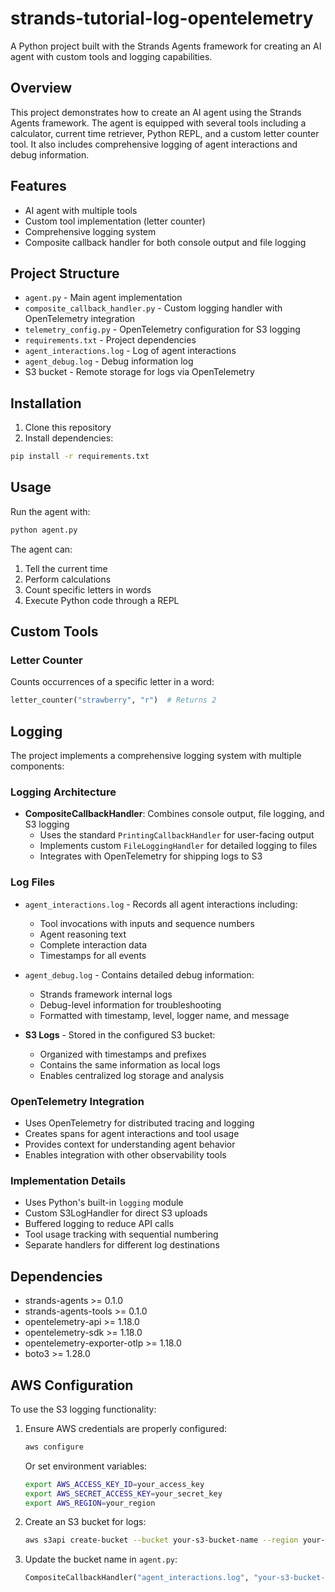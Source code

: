 # strands-tutorial-log-opentelemetry

A Python project built with the Strands Agents framework for creating an AI agent with custom tools and logging capabilities.

## Overview

This project demonstrates how to create an AI agent using the Strands Agents framework. The agent is equipped with several tools including a calculator, current time retriever, Python REPL, and a custom letter counter tool. It also includes comprehensive logging of agent interactions and debug information.

## Features

- AI agent with multiple tools
- Custom tool implementation (letter counter)
- Comprehensive logging system
- Composite callback handler for both console output and file logging

## Project Structure

- `agent.py` - Main agent implementation
- `composite_callback_handler.py` - Custom logging handler with OpenTelemetry integration
- `telemetry_config.py` - OpenTelemetry configuration for S3 logging
- `requirements.txt` - Project dependencies
- `agent_interactions.log` - Log of agent interactions
- `agent_debug.log` - Debug information log
- S3 bucket - Remote storage for logs via OpenTelemetry

## Installation

1. Clone this repository
2. Install dependencies:

```bash
pip install -r requirements.txt
```

## Usage

Run the agent with:

```bash
python agent.py
```

The agent can:
1. Tell the current time
2. Perform calculations
3. Count specific letters in words
4. Execute Python code through a REPL

## Custom Tools

### Letter Counter
Counts occurrences of a specific letter in a word:

```python
letter_counter("strawberry", "r")  # Returns 2
```

## Logging

The project implements a comprehensive logging system with multiple components:

### Logging Architecture
- **CompositeCallbackHandler**: Combines console output, file logging, and S3 logging
  - Uses the standard `PrintingCallbackHandler` for user-facing output
  - Implements custom `FileLoggingHandler` for detailed logging to files
  - Integrates with OpenTelemetry for shipping logs to S3

### Log Files
- `agent_interactions.log` - Records all agent interactions including:
  - Tool invocations with inputs and sequence numbers
  - Agent reasoning text
  - Complete interaction data
  - Timestamps for all events

- `agent_debug.log` - Contains detailed debug information:
  - Strands framework internal logs
  - Debug-level information for troubleshooting
  - Formatted with timestamp, level, logger name, and message

- **S3 Logs** - Stored in the configured S3 bucket:
  - Organized with timestamps and prefixes
  - Contains the same information as local logs
  - Enables centralized log storage and analysis

### OpenTelemetry Integration
- Uses OpenTelemetry for distributed tracing and logging
- Creates spans for agent interactions and tool usage
- Provides context for understanding agent behavior
- Enables integration with other observability tools

### Implementation Details
- Uses Python's built-in `logging` module
- Custom S3LogHandler for direct S3 uploads
- Buffered logging to reduce API calls
- Tool usage tracking with sequential numbering
- Separate handlers for different log destinations

## Dependencies

- strands-agents >= 0.1.0
- strands-agents-tools >= 0.1.0
- opentelemetry-api >= 1.18.0
- opentelemetry-sdk >= 1.18.0
- opentelemetry-exporter-otlp >= 1.18.0
- boto3 >= 1.28.0

## AWS Configuration

To use the S3 logging functionality:

1. Ensure AWS credentials are properly configured:
   ```bash
   aws configure
   ```
   Or set environment variables:
   ```bash
   export AWS_ACCESS_KEY_ID=your_access_key
   export AWS_SECRET_ACCESS_KEY=your_secret_key
   export AWS_REGION=your_region
   ```

2. Create an S3 bucket for logs:
   ```bash
   aws s3api create-bucket --bucket your-s3-bucket-name --region your-region
   ```

3. Update the bucket name in `agent.py`:
   ```python
   CompositeCallbackHandler("agent_interactions.log", "your-s3-bucket-name")
   ```